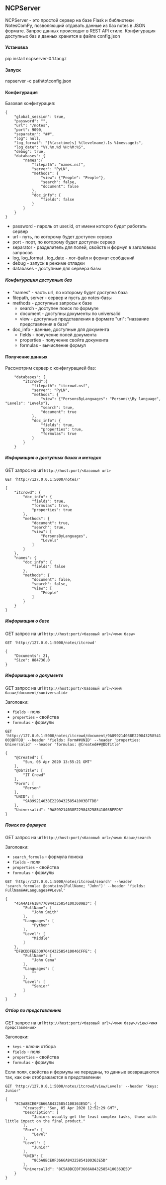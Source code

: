 ## NCPServer
NCPServer - это простой сервер на базе Flask и библиотеки NotesComPy, позволяющий отдавать данные из баз notes в JSON формате. Запрос данных происходит в REST API стиле. Конфигурация доступных баз и данных хранится в файле config.json

#### Установка
pip install ncpserver-0.1.tar.gz

#### Запуск
nspserver -c path\to\config.json


#### Конфигурация

Базовая конфигурация:
```
{
    "global_session": true,
    "password": "",
    "url": "/notes",
    "port": 9090,
    "separator": "##",
    "log": null,
    "log_format": "[%(asctime)s] %(levelname).1s %(message)s",
    "log_date": "%Y.%m.%d %H:%M:%S",
    "debug": true,
    "databases": {
        "names":{
            "filepath": "names.nsf",
            "server": "PyLN",
            "methods": {
                "view": {"People": "People"},
                "search": false,
                "document": false
            },
            "doc_info": {
                "fields": false
            }
        }
    }
}
```

* password - пароль от user.id, от имени которго будет работать сервер
* url - путь, по которому будет доступен сервер
* port - порт, по которому будет доступен сервер
* separator - разделитель для полей, свойств и формул в заголовках запросов
* log, log_format , log_date - лог-файл и формат сообщений
* debug - запуск в режиме отладки
* databases - доступные для сервера базы

##### Конфигурация доступных баз
* "names" - часть url, по которому будет доступна база 
* filepath, server - сервер и пусть до notes-базы
* methods - доступные запросы к базе
    * search - доступен поиск по формуле
    * document - доступны документы по universalid
    * view - доступные представления в формате "url": "название представления в базе"
* doc_info - данные, доступные для документа
    * fields - получение полей документа
    * properties - получение свойтв документа
    * formulas - вычисление формул
    
#### Полyчение данных

Рассмотрим сервер с конфигурацией баз:
```
    "databases": {
        "itcrowd":{
            "filepath": "itcrowd.nsf",
            "server": "PyLN",
            "methods": {
                "view": {"PersonsByLanguages": "Persons\\By language", "Levels": "Levels"},
                "search": true,
                "document": true
            },
            "doc_info": {
                "fields": true,
                "properties": true,
                "formulas": true
            }
        }
    }
```

##### Информация о доступных базах и методах
GET запрос на url `http://host:port/<базовый url>`

`GET 'http://127.0.0.1:5000/notes/'`
```
{
    "itcrowd": {
        "doc_info": {
            "fields": true,
            "formulas": true,
            "properties": true
        },
        "methods": {
            "document": true,
            "search": true,
            "view": [
                "PersonsByLanguages",
                "Levels"
            ]
        }
    },
    "names": {
        "doc_info": {
            "fields": false
        },
        "methods": {
            "document": false,
            "search": false,
            "view": [
                "People"
            ]
        }
    }
}
```

##### Информация о базе
GET запрос на url `http://host:port/<базовый url>/<имя базы>`

`GET 'http://127.0.0.1:5000/notes/itcrowd'`
```
{
    "Documents": 21,
    "Size": 884736.0
}
```

##### Информация о документе 
GET запрос на url `http://host:port/<базовый url>/<имя базы>/document/<universalid>`
    
Заголовки:
* `fields` - поля
* `properties` - свойства
* `formulas` - формулы


`GET 'http://127.0.0.1:5000/notes/itcrowd/document/9A899214038E229843258541003BFFDB' --header 'fields: Form##UNID' --header 'properties: Universalid' --header 'formulas: @Created##@DbTitle'`
```
{
    "@Created": [
        "Sun, 05 Apr 2020 13:55:21 GMT"
    ],
    "@DbTitle": [
        "IT Crowd"
    ],
    "Form": [
        "Person"
    ],
    "UNID": [
        "9A899214038E229843258541003BFFDB"
    ],
    "Universalid": "9A899214038E229843258541003BFFDB"
}
```

##### Поиск по формуле
GET запрос на url `http://host:port/<базовый url>/<имя базы>/search`

Заголовки:
* `search_formula` - формула поиска
* `fields` - поля
* `properties` - свойства
* `formulas` - формулы
    
`GET 'http://127.0.0.1:5000/notes/itcrowd/search' --header 'search_formula: @contains(FullName; "John")' --header 'fields: FullName##Languages##Level'`

```
{
    "45A4A1F61B47769443258541003609B3": {
        "FullName": [
            "John Smith"
        ],
        "Languages": [
            "Python"
        ],
        "Level": [
            "Middle"
        ]
    },
    "DFBCDDFEE3D0764C432585410046CFFE": {
        "FullName": [
            "John Cena"
        ],
        "Languages": [
            ""
        ],
        "Level": [
            "Senior"
        ]
    }
}
```

##### Отбор по представлению 
GET запрос на url `http://host:port/<базовый url>/<имя базы>/view/<имя представления>`

Заголовки:
* `keys` - ключи отбора
* `fields` - поля
* `properties` - свойства
* `formulas` - формулы
    
Если поля, свойства и формулы не переданы, то данные возвращаются так, как они отображаются в представлении
    
`GET 'http://127.0.0.1:5000/notes/itcrowd/view/Levels' --header 'keys: Junior'`

```
{
    "8C5A8BCE0F3666A84325854100363E5D": {
        "Created": "Sun, 05 Apr 2020 12:52:29 GMT",
        "Description": [
            "Juniors usually get the least complex tasks, those with little impact on the final product."
        ],
        "Form": [
            "Level"
        ],
        "Level": [
            "Junior"
        ],
        "UNID": [
            "8C5A8BCE0F3666A84325854100363E5D"
        ],
        "UniversalId": "8C5A8BCE0F3666A84325854100363E5D"
    }
}
```
